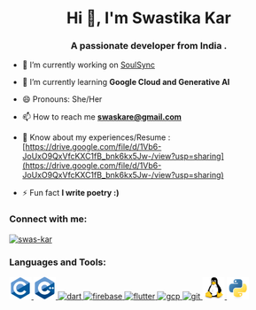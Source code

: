

<h1 align="center">Hi 👋, I'm Swastika Kar</h1>
<h3 align="center">A passionate developer from India .</h3>

- 🔭 I’m currently working on [SoulSync](https://github.com/swas-kar/SoulSync)

- 🌱 I’m currently learning **Google Cloud and Generative AI**

- 😄 Pronouns: She/Her

- 📫 How to reach me **swaskare@gmail.com**
  
- 📄 Know about my experiences/Resume : [https://drive.google.com/file/d/1Vb6-JoUxO9QxVfcKXC1fB_bnk6kx5Jw-/view?usp=sharing](https://drive.google.com/file/d/1Vb6-JoUxO9QxVfcKXC1fB_bnk6kx5Jw-/view?usp=sharing)
  
- ⚡ Fun fact **I write poetry :)**

<h3 align="left">Connect with me:</h3>
<p align="left">
<a href="https://linkedin.com/in/swas-kar" target="blank"><img align="center" src="https://raw.githubusercontent.com/rahuldkjain/github-profile-readme-generator/master/src/images/icons/Social/linked-in-alt.svg" alt="swas-kar" height="30" width="40" /></a>
</p>

<h3 align="left">Languages and Tools:</h3>
<p align="left"> <a href="https://www.cprogramming.com/" target="_blank" rel="noreferrer"> <img src="https://raw.githubusercontent.com/devicons/devicon/master/icons/c/c-original.svg" alt="c" width="40" height="40"/> </a> <a href="https://www.w3schools.com/cpp/" target="_blank" rel="noreferrer"> <img src="https://raw.githubusercontent.com/devicons/devicon/master/icons/cplusplus/cplusplus-original.svg" alt="cplusplus" width="40" height="40"/> </a> <a href="https://dart.dev" target="_blank" rel="noreferrer"> <img src="https://www.vectorlogo.zone/logos/dartlang/dartlang-icon.svg" alt="dart" width="40" height="40"/> </a> <a href="https://firebase.google.com/" target="_blank" rel="noreferrer"> <img src="https://www.vectorlogo.zone/logos/firebase/firebase-icon.svg" alt="firebase" width="40" height="40"/> </a> <a href="https://flutter.dev" target="_blank" rel="noreferrer"> <img src="https://www.vectorlogo.zone/logos/flutterio/flutterio-icon.svg" alt="flutter" width="40" height="40"/> </a> <a href="https://cloud.google.com" target="_blank" rel="noreferrer"> <img src="https://www.vectorlogo.zone/logos/google_cloud/google_cloud-icon.svg" alt="gcp" width="40" height="40"/> </a> <a href="https://git-scm.com/" target="_blank" rel="noreferrer"> <img src="https://www.vectorlogo.zone/logos/git-scm/git-scm-icon.svg" alt="git" width="40" height="40"/> </a> <a href="https://www.linux.org/" target="_blank" rel="noreferrer"> <img src="https://raw.githubusercontent.com/devicons/devicon/master/icons/linux/linux-original.svg" alt="linux" width="40" height="40"/> </a> <a href="https://www.python.org" target="_blank" rel="noreferrer"> <img src="https://raw.githubusercontent.com/devicons/devicon/master/icons/python/python-original.svg" alt="python" width="40" height="40"/> </a> </p>

